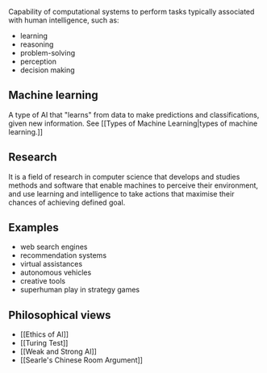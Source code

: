 Capability of computational systems to perform tasks typically associated with human intelligence, such as:
- learning
- reasoning
- problem-solving
- perception
- decision making
## Machine learning
A type of AI that "learns" from data to make predictions and classifications, given new information.
See [[Types of Machine Learning|types of machine learning.]]
## Research
It is a field of research in computer science that develops and studies methods and software that enable machines to perceive their environment, and use learning and intelligence to take actions that maximise their chances of achieving defined goal. 
## Examples
- web search engines
- recommendation systems
- virtual assistances
- autonomous vehicles
- creative tools
- superhuman play in strategy games
## Philosophical views
- [[Ethics of AI]]
- [[Turing Test]]
- [[Weak and Strong AI]]
- [[Searle's Chinese Room Argument]]